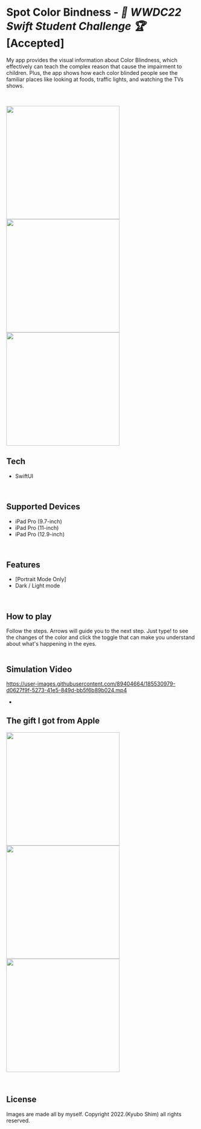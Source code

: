 # Spot Color Bindness - _🍎 WWDC22 Swift Student Challenge 🏆_ [Accepted]

My app provides the visual information about Color Blindness, which effectively can teach the complex reason that cause the impairment to children. Plus, the app shows how each color blinded people see the familiar places like looking at foods, traffic lights, and watching the TVs shows.
  
<br/>

<img src="https://user-images.githubusercontent.com/89404664/185530508-edbd5b96-0d8d-4f5b-9274-2fd16d5272fa.png" width="300"> <img src="https://user-images.githubusercontent.com/89404664/185530532-17187d0c-ee30-45b9-976a-414f75d966d0.png" width="300"> <img src="https://user-images.githubusercontent.com/89404664/185530573-b4ae35cb-ac92-4efd-8046-c795c8bbd9fb.png" width="300">


## Tech
- SwiftUI
<br/>


## Supported Devices 
- iPad Pro (9.7-inch) 
- iPad Pro (11-inch)
- iPad Pro (12.9-inch)
<br/>


## Features
- [Portrait Mode Only]
- Dark / Light mode
<br/>


## How to play
Follow the steps. Arrows will guide you to the next step.
Just type! to see the changes of the color and click the toggle that can make you understand about what's happening in the eyes.
<br/>
<br/>

## Simulation Video

https://user-images.githubusercontent.com/89404664/185530979-d0627f9f-5273-41e5-849d-bb5f6b89b024.mp4

- 

## The gift I got from Apple

<img src="https://github.com/PecanPiePOS/ACCEPTED_WWDC22_Spot-Color-Bindness/assets/89404664/571eb9ec-f973-4721-8e21-ef389a34b5c5" width="300"> <img src="https://github.com/PecanPiePOS/ACCEPTED_WWDC22_Spot-Color-Bindness/assets/89404664/89b2daa3-a433-4550-acb5-8add101f22e5" width="300"> <img src="https://github.com/PecanPiePOS/ACCEPTED_WWDC22_Spot-Color-Bindness/assets/89404664/a19060ac-2e2f-4758-9034-8a88c773fe84" width="300">


<br/>




## License
Images are made all by myself. Copyright 2022.(Kyubo Shim) all rights reserved.
<br/>
<br/>
<br/>

